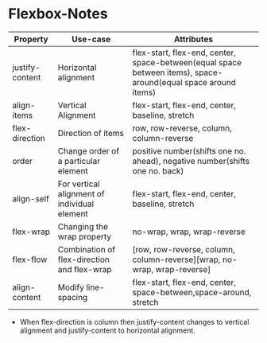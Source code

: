 # Flexbox-Notes
| Property | Use-case | Attributes |
|--------|----------|------------|
| justify-content | Horizontal alignment |flex-start, flex-end, center, space-between(equal space between items), space-around(equal space around items)|
| align-items |Vertical Alignment|flex-start, flex-end, center, baseline, stretch|
|flex-direction|Direction of items|row, row-reverse, column, column-reverse|
|order|Change order of a particular element|positive number(shifts one no. ahead), negative number(shifts one no. back)|
|align-self|For vertical alignment of individual element|flex-start, flex-end, center, baseline, stretch|
|flex-wrap|Changing the wrap property|no-wrap, wrap, wrap-reverse|
|flex-flow|Combination of flex-direction and flex-wrap|[row, row-reverse, column, column-reverse][wrap, no-wrap, wrap-reverse]|
|align-content|Modify line-spacing|flex-start, flex-end, center, space-between,space-around, stretch|
* When flex-direction is column then justify-content changes to vertical alignment and justify-content to horizontal alignment.
